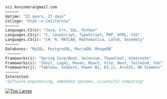 ```python

sci.kevinmora@gmail.com         
——————
Uptime: "22 years, 27 days"
College: "Utah –> California"
——————
Languages.CS(x): "Java, C++, SQL, Python"
Languages.CS(y): "C, JavaScript, TypeScript, PHP, HTML, CSS"
Languages.CS(z): "C#, R, MATLAB, Mathematica, LaTeX, Assembly"
——————
Databases: "MySQL, PostgreSQL, MariaDB, MongoDB"
 ——————
Frameworks(i): "Spring Core/Boot, Selenium, Thymeleaf, Hibernate"
Frameworks(i): "JUnit, Log4j, Maven, React, Vite, Next, Tailwind, Vue"
Frameworks(j): "Tableau, Seaborn, Power Bi, D3.js, ArcGIS, NX Siemens"
——————
Interested:
"Software engineering, embedded systems, scientific computing"       
```

[![Top Langs](https://github-readme-stats.vercel.app/api/top-langs/?username=morkev&layout=compact&show_icons=true&theme=ayu-mirage&hide_border=true&langs_count=10)](https://github.com/morkev/github-readme-stats)

<!--
///////////////////////////////////////////////////////////////////////////////////////
[![Top Langs](https://github-readme-stats.vercel.app/api/top-langs/?username=morkev&layout=compact&show_icons=true&theme=ayu-mirage&hide_border=true&langs_count=10)](https://github.com/morkev/github-readme-stats)
Best programming language themes from Vercel's API:
radical, dark, ayu-mirage, nord, blue-green, vue-dark, prussian, gruvbox, 
gruvbox_light, onedark, darcula, gotham, calm, material-palenight, slateorange
///////////////////////////////////////////////////////////////////////////////////////
-->
